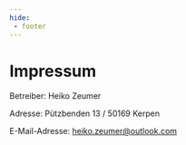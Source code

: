 ```yaml
---
hide:
 - footer
---
```

# Impressum

Betreiber: Heiko Zeumer

Adresse: Pützbenden 13 / 50169 Kerpen

E-Mail-Adresse: <heiko.zeumer@outlook.com>
